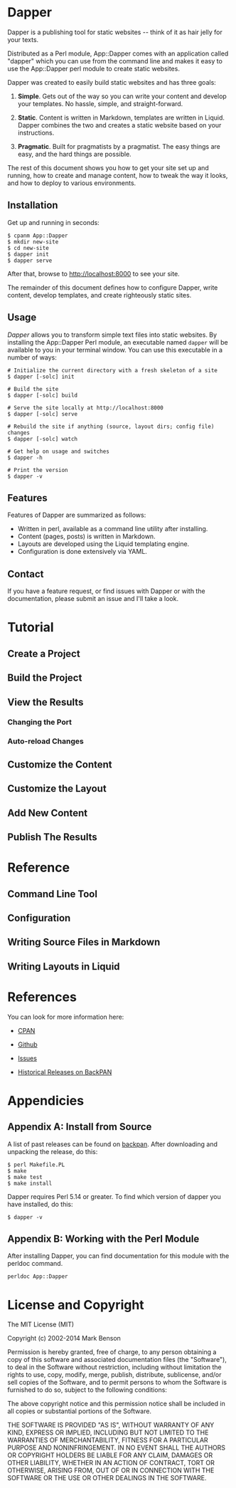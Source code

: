 # Dapper

Dapper is a publishing tool for static websites -- think of it as hair jelly for your texts.

Distributed as a Perl module, App::Dapper comes with an application called
"dapper" which you can use from the command line and makes it easy to use
the App::Dapper perl module to create static websites.

Dapper was created to easily build static websites and has three goals:

1. **Simple**. Gets out of the way so you can write your content and
develop your templates. No hassle, simple, and straight-forward.

2. **Static**. Content is written in Markdown, templates are written in Liquid.
Dapper combines the two and creates a static website based on your instructions.

3. **Pragmatic**. Built for pragmatists by a pragmatist. The easy things
are easy, and the hard things are possible.

The rest of this document shows you how to get your site set up and running,
how to create and manage content, how to tweak the way it looks, and how to 
deploy to various environments. 

## Installation

Get up and running in seconds:

    $ cpanm App::Dapper
    $ mkdir new-site
    $ cd new-site
    $ dapper init
    $ dapper serve
    
After that, browse to [http://localhost:8000](http://localhost:8000) to see your site.

The remainder of this document defines how to configure Dapper, write content,
develop templates, and create righteously static sites.

## Usage

*Dapper* allows you to transform simple text files into static websites. By installing the App::Dapper Perl module, an executable named `dapper` will be available to you in your terminal window. You can use this executable in a number of ways:

    # Initialize the current directory with a fresh skeleton of a site
    $ dapper [-solc] init

    # Build the site
    $ dapper [-solc] build

    # Serve the site locally at http://localhost:8000
    $ dapper [-solc] serve

    # Rebuild the site if anything (source, layout dirs; config file) changes
    $ dapper [-solc] watch

    # Get help on usage and switches
    $ dapper -h

    # Print the version
    $ dapper -v

## Features

Features of Dapper are summarized as follows:

* Written in perl, available as a command line utility after installing.
* Content (pages, posts) is written in Markdown.
* Layouts are developed using the Liquid templating engine.
* Configuration is done extensively via YAML.

## Contact

If you have a feature request, or find issues with Dapper or with the documentation,
please submit an issue and I'll take a look.

# Tutorial

## Create a Project

## Build the Project

## View the Results

### Changing the Port

### Auto-reload Changes

## Customize the Content

## Customize the Layout

## Add New Content

## Publish The Results

# Reference

## Command Line Tool

## Configuration

## Writing Source Files in Markdown

## Writing Layouts in Liquid

# References

You can look for more information here:

* [CPAN](http://search.cpan.org/dist/App-Dapper/)

* [Github](https://github.com/markdbenson/dapper)

* [Issues](https://github.com/markdbenson/dapper/issues)

* [Historical Releases on BackPAN](http://backpan.perl.org/authors/id/M/MD/MDB/)

# Appendicies

## Appendix A: Install from Source

A list of past releases can be found on
[backpan](http://backpan.perl.org/authors/id/M/MD/MDB/). After downloading
and unpacking the release, do this:

    $ perl Makefile.PL
    $ make
    $ make test
    $ make install

Dapper requires Perl 5.14 or greater. To find which version of dapper you have 
installed, do this:

    $ dapper -v

## Appendix B: Working with the Perl Module

After installing Dapper, you can find documentation for this module with the
perldoc command.

    perldoc App::Dapper

# License and Copyright

The MIT License (MIT)

Copyright (c) 2002-2014 Mark Benson

Permission is hereby granted, free of charge, to any person obtaining a copy
of this software and associated documentation files (the "Software"), to deal
in the Software without restriction, including without limitation the rights
to use, copy, modify, merge, publish, distribute, sublicense, and/or sell
copies of the Software, and to permit persons to whom the Software is
furnished to do so, subject to the following conditions:

The above copyright notice and this permission notice shall be included in all
copies or substantial portions of the Software.

THE SOFTWARE IS PROVIDED "AS IS", WITHOUT WARRANTY OF ANY KIND, EXPRESS OR
IMPLIED, INCLUDING BUT NOT LIMITED TO THE WARRANTIES OF MERCHANTABILITY,
FITNESS FOR A PARTICULAR PURPOSE AND NONINFRINGEMENT. IN NO EVENT SHALL THE
AUTHORS OR COPYRIGHT HOLDERS BE LIABLE FOR ANY CLAIM, DAMAGES OR OTHER
LIABILITY, WHETHER IN AN ACTION OF CONTRACT, TORT OR OTHERWISE, ARISING FROM,
OUT OF OR IN CONNECTION WITH THE SOFTWARE OR THE USE OR OTHER DEALINGS IN THE
SOFTWARE.

